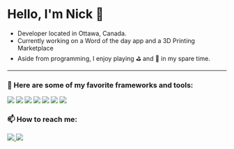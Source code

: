 <h1>
  Hello, I'm Nick 👋
</h1>

- Developer located in Ottawa, Canada.
- Currently working on a Word of the day app and a 3D Printing Marketplace
- Aside from programming, I enjoy playing ⛳ and 🏒 in my spare time.

<hr>
<h3>
  🔨 Here are some of my favorite frameworks and tools: <br>
</h3>
  <p>
  <img src="https://img.shields.io/badge/.NET-512BD4?style=for-the-badge&logo=dotnet&logoColor=white" />
  <img src="https://img.shields.io/badge/Angular-DD0031?style=for-the-badge&logo=angular&logoColor=white"/>
  <img src="https://img.shields.io/badge/Flask-000000?style=for-the-badge&logo=flask&logoColor=white"/>
  <img src="https://img.shields.io/badge/Docker-2CA5E0?style=for-the-badge&logo=docker&logoColor=white"/>
  <img src="https://img.shields.io/badge/windows-%230078D6.svg?&style=for-the-badge&logo=windows&logoColor=white" />
  <img src="https://img.shields.io/badge/mac%20os-000000?style=for-the-badge&logo=apple&logoColor=white" />
  <img src="https://img.shields.io/badge/Linux-FCC624?style=for-the-badge&logo=linux&logoColor=black" />
</p>


<h3>
  📫 How to reach me:

</h3>
<a href="mailto:nick.leguerrier@outlook.com">
  <img src="https://img.shields.io/badge/Email-0078D4?style=for-the-badge&logo=microsoft-outlook&logoColor=white"/> 
</a>
<a href="https://www.linkedin.com/in/nick-leguerrier/">
    <img src="https://img.shields.io/badge/LinkedIn-0077B5?style=for-the-badge&logo=linkedin&logoColor=white"/>
</a>


